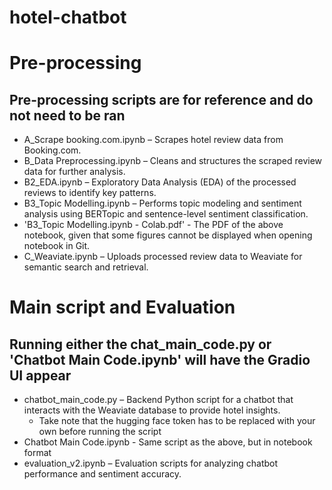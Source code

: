# hotel-chatbot

# Pre-processing
## Pre-processing scripts are for reference and do not need to be ran
 - A_Scrape booking.com.ipynb – Scrapes hotel review data from Booking.com.
 - B_Data Preprocessing.ipynb – Cleans and structures the scraped review data for further analysis.
 - B2_EDA.ipynb – Exploratory Data Analysis (EDA) of the processed reviews to identify key patterns.
 - B3_Topic Modelling.ipynb – Performs topic modeling and sentiment analysis using BERTopic and sentence-level sentiment classification.
 - 'B3_Topic Modelling.ipynb - Colab.pdf' - The PDF of the above notebook, given that some figures cannot be displayed when opening notebook in Git.
 - C_Weaviate.ipynb – Uploads processed review data to Weaviate for semantic search and retrieval.

# Main script and Evaluation
## Running either the chat_main_code.py or 'Chatbot Main Code.ipynb' will have the Gradio UI appear
 - chatbot_main_code.py – Backend Python script for a chatbot that interacts with the Weaviate database to provide hotel insights.
   - Take note that the hugging face token has to be replaced with your own before running the script
 - Chatbot Main Code.ipynb - Same script as the above, but in notebook format 
 - evaluation_v2.ipynb – Evaluation scripts for analyzing chatbot performance and sentiment accuracy.
